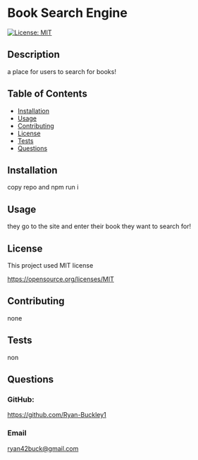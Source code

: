 # Book Search Engine
  [![License: MIT](https://img.shields.io/badge/License-MIT-yellow.svg)](https://opensource.org/licenses/MIT)
  
  ## Description
  a place for users to search for books!

  ## Table of Contents

  - [Installation](#installation)
  - [Usage](#usage)
  - [Contributing](#contributing)
  - [License](#license)
  - [Tests](#tests)
  - [Questions](#questions)

  ## Installation
  copy repo and npm run i

  ## Usage
  they go to the site and enter their book they want to search for!

  
## License


This project used MIT license

https://opensource.org/licenses/MIT
    

  ## Contributing
  none

  ## Tests
  non

  ## Questions
  ### GitHub:
  https://github.com/Ryan-Buckley1
  ### Email
  ryan42buck@gmail.com
